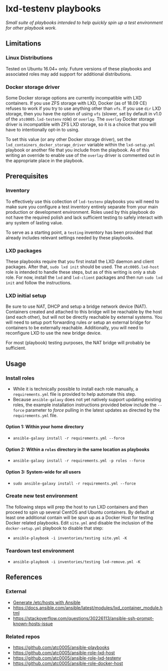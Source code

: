 # lxd-testenv playbooks

*Small suite of playbooks intended to help quickly spin up a test environment
for other playbook work.*

## Limitations

### Linux Distributions

Tested on Ubuntu 16.04+ only. Future versions of these playbooks and associated
roles may add support for additional distributions.

### Docker storage driver

Some Docker storage options are currently incompatible with LXD containers. If
you use ZFS storage with LXD, Docker (as of 18.09 CE) refuses to work if you
try to use anything other than `vfs`. If you use `dir` LXD storage, then you
have the option of using `vfs` (slower, set by default in v1.0 of the
`atc0005.lxd-testenv` role) or `overlay`. The `overlay` Docker storage driver
is incompatible with ZFS LXD storage, so it is a choice that you will have to
intentionally opt-in to using.

To set this value (or any other Docker storage driver), set the
`lxd_containers_docker_storage_driver` variable within the `lxd-setup.yml`
playbook or another file that you include from the playbook. As of this
writing an override to enable use of the `overlay` driver is commented out
in the appropriate place in the playbook.

## Prerequisites

### Inventory

To effectively use this collection of `lxd-testenv` playbooks you will need to
make sure you configure a test inventory entirely separate from your main
production or development environment. Roles used by this playbook do not
have the required polish and lack sufficient testing to safely interact with
any system of lasting value.

To serve as a starting point, a `testing` inventory has been provided that
already includes relevant settings needed by these playbooks.

### LXD packages

These playbooks require that you first install the LXD daemon and client
packages. After that, `sudo lxd init` should be used. The `atc0005.lxd-host`
role is intended to handle these steps, but as of this writing is only a stub
role. For now, install the `lxd` and `lxd-client` packages and then run `sudo
lxd init` and follow the instructions.

### LXD initial setup

Be sure to use NAT, DHCP and setup a bridge network device (NAT). Containers
created and attached to this bridge will be reachable by the host (and each
other), but will not be directly reachable by external systems. You will need
to setup port forwarding rules *or* setup an external bridge for containers
to be externally reachable. Additionally, you will need to reconfigure LXD
to use the new bridge device.

For most (playbook) testing purposes, the NAT bridge will probably be
sufficient.

## Usage

### Install roles

- While it is technically possible to install each role manually, a
  `requirements.yml` file is provided to help automate this step.
- Because `ansible-galaxy` does not yet natively support updating existing
  roles, the example installation instructions provided below include the
  `--force` parameter to *force* pulling in the latest updates as directed by
  the `requirements.yml` file.

#### Option 1: Within your home directory

- `ansible-galaxy install -r requirements.yml --force`

#### Option 2: Within a `roles` directory in the same location as playbooks

- `ansible-galaxy install -r requirements.yml -p roles --force`

#### Option 3: System-wide for all users

- `sudo ansible-galaxy install -r requirements.yml --force`

### Create new test environment

The following steps will prep the host to run LXD containers and then proceed
to spin up several CentOS and Ubuntu containers. By default at least one
additional contain will be spun up as a Docker Host for testing Docker related
playbooks. Edit `site.yml` and disable the inclusion of the `docker-setup.yml`
playbook to disable that step:

- `ansible-playbook -i inventories/testing site.yml -K`

### Teardown test environment

- `ansible-playbook -i inventories/testing lxd-remove.yml -K`

## References

### External

- [Generate /etc/hosts with Ansible](https://gist.github.com/rothgar/8793800)
- <https://docs.ansible.com/ansible/latest/modules/lxd_container_module.html>
- <https://stackoverflow.com/questions/30226113/ansible-ssh-prompt-known-hosts-issue>

### Related repos

- <https://github.com/atc0005/ansible-playbooks>
- <https://github.com/atc0005/ansible-role-lxd-host>
- <https://github.com/atc0005/ansible-role-lxd-testenv>
- <https://github.com/atc0005/ansible-role-docker-host>
